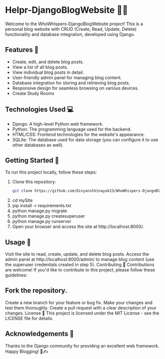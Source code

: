 # Helpr-DjangoBlogWebsite 👤📝

Welcome to the WhoWhispers-DjangoBlogWebsite project! This is a personal blog website with CRUD (Create, Read, Update, Delete) functionality and database integration, developed using Django.

## Features 🚀

- Create, edit, and delete blog posts.
- View a list of all blog posts.
- View individual blog posts in detail.
- User-friendly admin panel for managing blog content.
- Database integration for storing and retrieving blog posts.
- Responsive design for seamless browsing on various devices.
- Create Study Rooms

## Technologies Used 💻

- Django: A high-level Python web framework.
- Python: The programming language used for the backend.
- HTML/CSS: Frontend technologies for the website's appearance.
- SQLite: The database used for data storage (you can configure it to use other databases as well).

## Getting Started 🏁

To run this project locally, follow these steps:

1. Clone this repository:
   ```sh
   git clone https://github.com/DivyanshVinayak23/WhoWhispers-DjangoBlogWebsite.git
2. cd mySite
3. pip install -r requirements.txt
4. python manage.py migrate
5. python manage.py createsuperuser
6. python manage.py runserver
7. Open your browser and access the site at http://localhost:8000/.

## Usage 📝
Visit the site to read, create, update, and delete blog posts.
Access the admin panel at http://localhost:8000/admin/ to manage blog content (use the superuser credentials created in step 5).
Contributing 🤝
Contributions are welcome! If you'd like to contribute to this project, please follow these guidelines:

## Fork the repository.
Create a new branch for your feature or bug fix.
Make your changes and test them thoroughly.
Create a pull request with a clear description of your changes.
License 📄
This project is licensed under the MIT License - see the LICENSE file for details.

## Acknowledgements 👏
Thanks to the Django community for providing an excellent web framework.
Happy Blogging! 📖✍️
